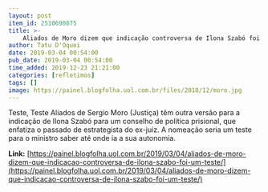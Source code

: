 ```yaml
---
layout: post
item_id: 2510690875
title: >-
    Aliados de Moro dizem que indicação controversa de Ilona Szabó foi um teste
author: Tatu D'Oquei
date: 2019-03-04 00:54:00
pub_date: 2019-03-04 00:54:00
time_added: 2019-12-23 21:21:00
categories: [refletimos]
tags: []
image: https://painel.blogfolha.uol.com.br/files/2018/12/moro.jpg
---
```


Teste, Teste Aliados de Sergio Moro (Justiça) têm outra versão para a indicação de Ilona Szabó para um conselho de política prisional, que enfatiza o passado de estrategista do ex-juiz. A nomeação seria um teste para o ministro saber até onde ia a sua autonomia.

**Link:** [https://painel.blogfolha.uol.com.br/2019/03/04/aliados-de-moro-dizem-que-indicacao-controversa-de-ilona-szabo-foi-um-teste/](https://painel.blogfolha.uol.com.br/2019/03/04/aliados-de-moro-dizem-que-indicacao-controversa-de-ilona-szabo-foi-um-teste/)

